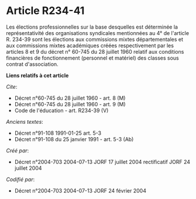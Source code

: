 # Article R234-41

Les élections professionnelles sur la base desquelles est déterminée la représentativité des organisations syndicales
mentionnées au 4° de l'article R. 234-39 sont les élections aux commissions mixtes départementales et aux commissions mixtes
académiques créées respectivement par les articles 8 et 9 du décret n° 60-745 du 28 juillet 1960 relatif aux conditions
financières de fonctionnement (personnel et matériel) des classes sous contrat d'association.

**Liens relatifs à cet article**

_Cite_:

  - Décret n°60-745 du 28 juillet 1960 - art. 8 (M)
  - Décret n°60-745 du 28 juillet 1960 - art. 9 (M)
  - Code de l'éducation - art. R234-39 (V)

_Anciens textes_:

  - Décret n°91-108 1991-01-25 art. 5-3
  - Décret n°91-108 du 25 janvier 1991 - art. 5-3 (Ab)

_Créé par_:

  - Décret n°2004-703 2004-07-13 JORF 17 juillet 2004 rectificatif JORF 24 juillet 2004

_Codifié par_:

  - Décret n°2004-703 2004-07-13 JORF 24 février 2004
